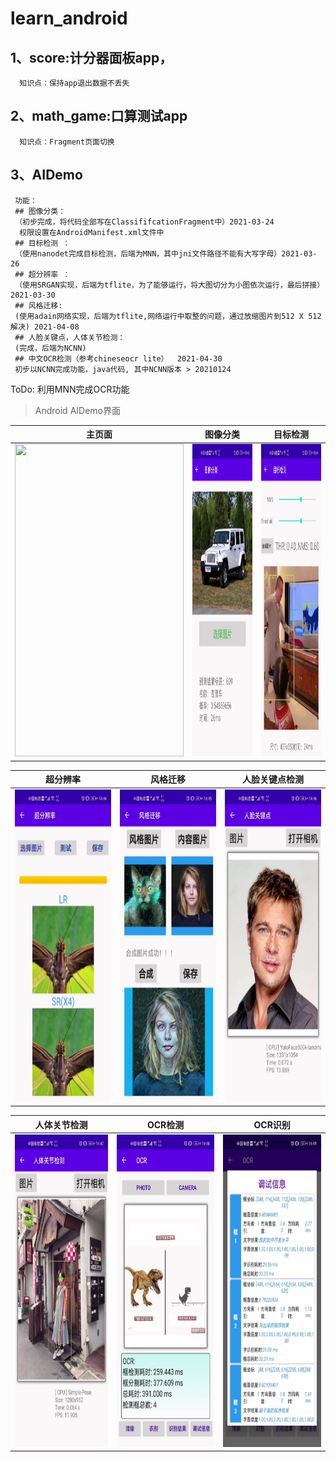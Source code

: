# learn_android
## 1、score:计分器面板app，
      知识点：保持app退出数据不丢失
      
## 2、math_game:口算测试app
      知识点：Fragment页面切换

## 3、AIDemo
     功能：
     ## 图像分类：
     （初步完成，将代码全部写在ClassififcationFragment中）2021-03-24
      权限设置在AndroidManifest.xml文件中
     ## 目标检测 ：
     （使用nanodet完成目标检测，后端为MNN，其中jni文件路径不能有大写字母）2021-03-26
     ## 超分辨率 ：
     （使用SRGAN实现，后端为tflite，为了能够运行，将大图切分为小图依次运行，最后拼接）2021-03-30
     ## 风格迁移:
     (使用adain网络实现，后端为tflite,网络运行中取整的问题，通过放缩图片到512 X 512解决) 2021-04-08
     ## 人脸关键点，人体关节检测：
     (完成，后端为NCNN)
     ## 中文OCR检测（参考chineseocr lite）  2021-04-30
     初步以NCNN完成功能，java代码, 其中NCNN版本 > 20210124  

ToDo: 利用MNN完成OCR功能

> Android AIDemo界面

| 主页面 | 图像分类 | 目标检测 |
|-------------------|-------------|---------|
|<img width="270" height="500" src="./IMAGES/主页面.png"/>|<img width="270" height="500" src="./IMAGES/图像分类.png"/>|<img width="270" height="500" src="./IMAGES/目标检测.png"/>|

| 超分辨率 | 风格迁移 | 人脸关键点检测 |
|-------------------|-------------|---------|
|<img width="270" height="500" src="./IMAGES/超分辨率.png"/>|<img width="270" height="500" src="./IMAGES/风格迁移.png"/>|<img width="270" height="500" src="./IMAGES/人脸关键点检测.png"/>|

| 人体关节检测 | OCR检测 | OCR识别 |
|-------------------|-------------|---------|
|<img width="270" height="500" src="./IMAGES/人体关节检测.png"/>|<img width="270" height="500" src="./IMAGES/OCR1.png"/>|<img width="270" height="500" src="./IMAGES/OCR2.png"/>|